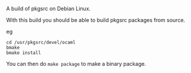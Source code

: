 A build of pkgsrc on Debian Linux.

With this build you should be able to build pkgsrc packages from source.

eg
```
cd /usr/pkgsrc/devel/ocaml
bmake
bmake install
```

You can then do `make package` to make a binary package. 
